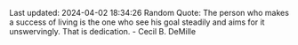 Last updated: 2024-04-02 18:34:26
Random Quote: The person who makes a success of living is the one who see his goal steadily and aims for it unswervingly. That is dedication. - Cecil B. DeMille